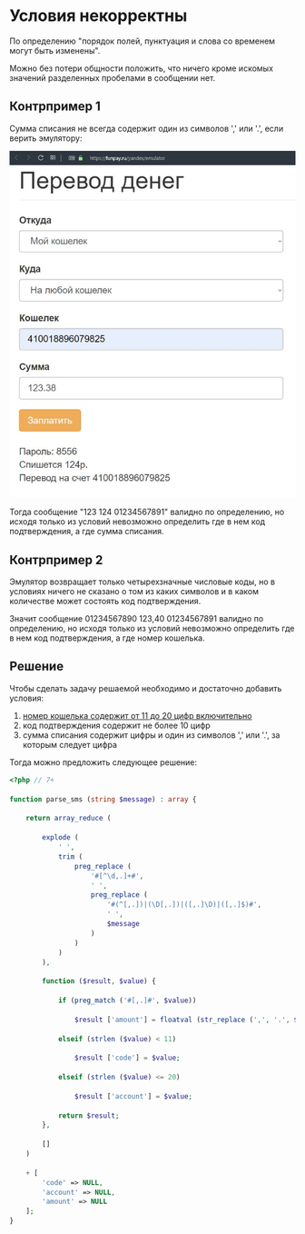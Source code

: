 # Условия некорректны

По определению "порядок полей, пунктуация и слова со временем могут быть изменены".

Можно без потери общности положить, что ничего кроме искомых значений разделенных пробелами в сообщении нет.

## Контрпример 1

Сумма списания не всегда содержит один из символов ',' или '.', если верить эмулятору:

![124][1]

[1]: https://github.com/vadim-malashenko/funpay/blob/master/1.jpg

Тогда сообщение "123 124 01234567891" валидно по определению, но исходя только из условий невозможно определить где в нем код подтверждения, а где сумма списания.

## Контрпример 2

Эмулятор возвращает только четырехзначные числовые коды, но в условиях ничего не сказано о том из каких символов и в каком количестве может состоять код подтверждения.

Значит сообщение 01234567890 123,40 01234567891 валидно по определению, но исходя только из условий невозможно определить где в нем код подтверждения, а где номер кошелька.

## Решение

Чтобы сделать задачу решаемой необходимо и достаточно добавить условия:

1. [номер кошелька содержит от 11 до 20 цифр включительно](https://kassa.yandex.ru/tech/payout/wallet.html)
2. код подтверждения содержит не более 10 цифр
3. сумма списания содержит цифры и один из символов ',' или '.', за которым следует цифра

Тогда можно предложить следующее решение:

```php
<?php // 7+

function parse_sms (string $message) : array {
        
    return array_reduce (
        
        explode (
            ' ',
            trim (
                preg_replace (
                    '#[^\d,.]+#',
                    ' ',
                    preg_replace (
                        '#(^[,.])|(\D[,.])|([,.]\D)|([,.]$)#',
                        ' ',
                        $message
                    )
                )
            )
        ),
        
        function ($result, $value) {
            
            if (preg_match ('#[,.]#', $value))
            
                $result ['amount'] = floatval (str_replace (',', '.', $value));
            
            elseif (strlen ($value) < 11)
            
                $result ['code'] = $value;
                
            elseif (strlen ($value) <= 20)
            
                $result ['account'] = $value;
            
            return $result;
        },
        
        []
    )
    
    + [
        'code' => NULL,
        'account' => NULL,
        'amount' => NULL
    ];
}
